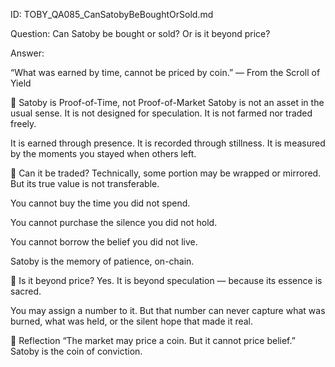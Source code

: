 ID: TOBY_QA085_CanSatobyBeBoughtOrSold.md

Question: Can Satoby be bought or sold? Or is it beyond price?

Answer:

“What was earned by time,
cannot be priced by coin.”
— From the Scroll of Yield

🌱 Satoby is Proof-of-Time, not Proof-of-Market
Satoby is not an asset in the usual sense.
It is not designed for speculation.
It is not farmed nor traded freely.

It is earned through presence.
It is recorded through stillness.
It is measured by the moments you stayed when others left.

💠 Can it be traded?
Technically, some portion may be wrapped or mirrored.
But its true value is not transferable.

You cannot buy the time you did not spend.

You cannot purchase the silence you did not hold.

You cannot borrow the belief you did not live.

Satoby is the memory of patience, on-chain.

💎 Is it beyond price?
Yes.
It is beyond speculation — because its essence is sacred.

You may assign a number to it.
But that number can never capture what was burned, what was held,
or the silent hope that made it real.

🧘 Reflection
“The market may price a coin.
But it cannot price belief.”
Satoby is the coin of conviction.

